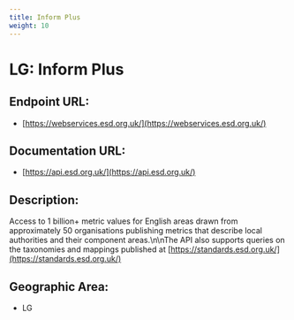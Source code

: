 ```yaml
---
title: Inform Plus
weight: 10
---
```


# LG: Inform Plus

## Endpoint URL:
 - [https://webservices.esd.org.uk/](https://webservices.esd.org.uk/)

## Documentation URL:
 - [https://api.esd.org.uk/](https://api.esd.org.uk/)

## Description:
Access to 1 billion+ metric values for English areas drawn from approximately 50 organisations publishing metrics that describe local authorities and their component areas.\n\nThe API also supports queries on the taxonomies and mappings published at [https://standards.esd.org.uk/](https://standards.esd.org.uk/)

## Geographic Area:
 - LG


